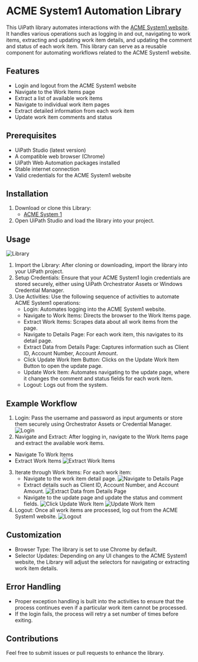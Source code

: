 # ACME System1 Automation Library

This UiPath library automates interactions with the [ACME System1 website](https://acme-test.uipath.com/). It handles various operations such as logging in and out, navigating to work items, extracting and updating work item details, and updating the comment and status of each work item. This library can serve as a reusable component for automating workflows related to the ACME System1 website.

## Features
- Login and logout from the ACME System1 website
- Navigate to the Work Items page
- Extract a list of available work items
- Navigate to individual work item pages
- Extract detailed information from each work item
- Update work item comments and status

## Prerequisites
- UiPath Studio (latest version)
- A compatible web browser (Chrome)
- UiPath Web Automation packages installed
- Stable internet connection
- Valid credentials for the ACME System1 website

## Installation
1. Download or clone this Library:
   - [ACME System 1](https://github.com/mnsy1/UiPath_ACMESystem1/blob/main/ACME.System1.1.0.4.nupkg)
3. Open UiPath Studio and load the library into your project.

## Usage
![Library](https://github.com/mnsy1/UiPath_ACMESystem1/blob/main/img/ACMESystem1.png)
1. Import the Library: After cloning or downloading, import the library into your UiPath project.
2. Setup Credentials: Ensure that your ACME System1 login credentials are stored securely, either using UiPath Orchestrator Assets or Windows Credential Manager.
3. Use Activities: Use the following sequence of activities to automate ACME System1 operations:
   - Login: Automates logging into the ACME System1 website.
   - Navigate to Work Items: Directs the browser to the Work Items page.
   - Extract Work Items: Scrapes data about all work items from the page.
   - Navigate to Details Page: For each work item, this navigates to its detail page.
   - Extract Data from Details Page: Captures information such as Client ID, Account Number, Account Amount.
   - Click Update Work Item Button: Clicks on the Update Work Item Button to open the update page.
   - Update Work Item: Automates navigating to the update page, where it changes the comment and status fields for each work item.
   - Logout: Logs out from the system.

## Example Workflow
1. Login: Pass the username and password as input arguments or store them securely using Orchestrator Assets or Credential Manager.
![Login](https://github.com/mnsy1/UiPath_ACMESystem1/blob/main/img/ACMESystem1_Login.png)
2. Navigate and Extract: After logging in, navigate to the Work Items page and extract the available work items.
- Navigate To Work Items
- Extract Work Items
![Extract Work Items](https://github.com/mnsy1/UiPath_ACMESystem1/blob/main/img/Extract_Work_Items.png)
3. Iterate through Work Items: For each work item:
   - Navigate to the work item detail page.
![Navigate to Details Page](https://github.com/mnsy1/UiPath_ACMESystem1/blob/main/img/Navigate_to_Details_Page.png)
   - Extract details such as Client ID, Account Number, and Account Amount.
![Extract Data from Details Page](https://github.com/mnsy1/UiPath_ACMESystem1/blob/main/img/Extract_Data_from_Details_Page.png)
   - Navigate to the update page and update the status and comment fields.
![Click Update Work Item](https://github.com/mnsy1/UiPath_ACMESystem1/blob/main/img/Click_Update_Work_Item.png)
![Update Work Item](https://github.com/mnsy1/UiPath_ACMESystem1/blob/main/img/Update_Work_Item.png)
5. Logout: Once all work items are processed, log out from the ACME System1 website.
![Logout](https://github.com/mnsy1/UiPath_ACMESystem1/blob/main/img/ACMESystem1_Logout.png)

## Customization
- Browser Type: The library is set to use Chrome by default.
- Selector Updates: Depending on any UI changes to the ACME System1 website, the Library will adjust the selectors for navigating or extracting work item details.
  
## Error Handling
- Proper exception handling is built into the activities to ensure that the process continues even if a particular work item cannot be processed.
- If the login fails, the process will retry a set number of times before exiting.

## Contributions
Feel free to submit issues or pull requests to enhance the library.
